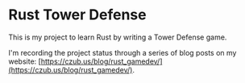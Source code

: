# Rust Tower Defense

This is my project to learn Rust by writing a Tower Defense game.

I'm recording the project status through a series of blog posts on my website: [https://czub.us/blog/rust_gamedev/](https://czub.us/blog/rust_gamedev/).